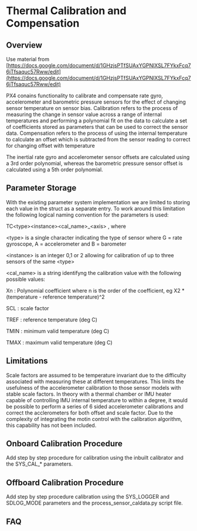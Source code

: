 # Thermal Calibration and Compensation

## Overview

Use material from [https://docs.google.com/document/d/1GHzjsPTfSUAxYGPNlXSL7FYkxFcq76jTfsaquc57Rww/edit](https://docs.google.com/document/d/1GHzjsPTfSUAxYGPNlXSL7FYkxFcq76jTfsaquc57Rww/edit)

PX4 conains functionality to calibrate and compensate rate gyro, accelerometer and barometric pressure sensors for the effect of changing sensor temperature on sensor bias. Calibration refers to the process of measuring the change in sensor value across a range of internal temperatures and performing a polynomial fit on the data to calculate a set of coefficients stored as parameters that can be used to correct the sensor data. Compensation refers to the process of using the internal temperature to calculate an offset which is subtracted from the sensor reading to correct for changing offset with temperature

The inertial rate gyro and accelerometer sensor offsets are calculated using a 3rd order polynomial, whereas the barometric pressure sensor offset is calculated using a 5th order polynomial.

## Parameter Storage

With the existing parameter system implementation we are limited to storing each value in the struct as a separate entry. To work around this limitation the following logical naming convention for the parameters is used:

TC&lt;type&gt;&lt;instance&gt;&lt;cal\_name&gt;\_&lt;axis&gt; , where

&lt;type&gt; is a single character indicating the type of sensor where G = rate gyroscope, A = accelerometer and B = barometer

&lt;instance&gt; is an integer 0,1 or 2 allowing for calibration of up to three sensors of the same &lt;type&gt;

&lt;cal\_name&gt; is a string identifyng the calibration value with the following possible values:

Xn : Polynomial coefficient where n is the order of the coefficient, eg X2 \* \(temperature - reference temperature\)^2

SCL : scale factor

TREF : reference temperature \(deg C\)

TMIN : minimum valid temperature \(deg C\)

TMAX : maximum valid temperature \(deg C\)

## Limitations

Scale factors are assumed to be temperature invariant due to the difficulty associated with measuring these at different temperatures. This limits the usefulness of the accelerometer calibration to those sensor models with stable scale factors. In theory with a thermal chamber or IMU heater capable of controlling IMU internal temperature to within a degree, it would be possible to perform a series of 6 sided accelerometer calibrations and correct the acclerometers for both offset and scale factor. Due to the complexity of integrating the motin control with the calibration algorithm, this capability  has not been  included.

## Onboard Calibration Procedure

Add step by step procedure for calibration using the inbuilt calibrator and the SYS\_CAL\_\* parameters.

## Offboard Calibration Procedure

Add step by step procedure calibration using the SYS\_LOGGER and SDLOG\_MODE parameters and the process\_sensor\_caldata.py script file.

## FAQ



